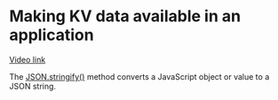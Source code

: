 # Making KV data available in an application

[Video link](https://www.egghead.io/lessons/egghead-making-kv-data-available-in-an-application?pl=build-data-driven-applications-on-the-edge-with-workers-and-workers-kv-4932f3ea)

<TimeStamp start="01:55" end="02:05">

The [JSON.stringify()](https://developer.mozilla.org/en-US/docs/Web/JavaScript/Reference/Global_Objects/JSON/stringify) method converts a JavaScript object or value to a JSON string.

</TimeStamp>
